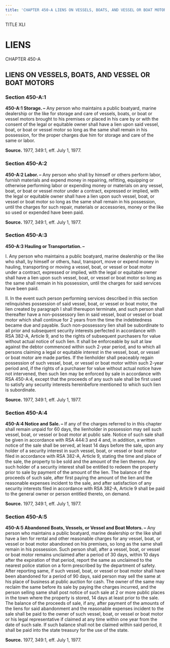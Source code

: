 ```yaml
---
title: 'CHAPTER 450-A LIENS ON VESSELS, BOATS, AND VESSEL OR BOAT MOTORS'
---
```


TITLE XLI
                                             
LIENS
==========

CHAPTER 450-A
                                             
LIENS ON VESSELS, BOATS, AND VESSEL OR BOAT MOTORS
--------------------------------------------------

### Section 450-A:1

 **450-A:1 Storage. –** Any person who maintains a public boatyard,
marine dealership or the like for storage and care of vessels, boats, or
boat or vessel motors brought to his premises or placed in his care by
or with the consent of the legal or equitable owner shall have a lien
upon said vessel, boat, or boat or vessel motor so long as the same
shall remain in his possession, for the proper charges due him for
storage and care of the same or labor.

**Source.** 1977, 349:1, eff. July 1, 1977.

### Section 450-A:2

 **450-A:2 Labor. –** Any person who shall by himself or others
perform labor, furnish materials and expend money in repairing,
refitting, equipping or otherwise performing labor or expending money or
materials on any vessel, boat, or boat or vessel motor under a contract,
expressed or implied, with the legal or equitable owner shall have a
lien upon such vessel, boat, or vessel or boat motor so long as the same
shall remain in his possession, until the charges for such repair,
materials or accessories, money or the like so used or expended have
been paid.

**Source.** 1977, 349:1, eff. July 1, 1977.

### Section 450-A:3

 **450-A:3 Hauling or Transportation. –**
                                             
 I. Any person who maintains a public boatyard, marine dealership or
the like who shall, by himself or others, haul, transport, move or
expend money in hauling, transporting or moving a vessel, boat, or
vessel or boat motor under a contract, expressed or implied, with the
legal or equitable owner shall have a lien upon such vessel, boat, or
vessel or boat motor so long as the same shall remain in his possession,
until the charges for said services have been paid.
                                             
 II. In the event such person performing services described in this
section relinquishes possession of said vessel, boat, or vessel or boat
motor, the lien created by paragraph I shall thereupon terminate, and
such person shall thereafter have a non-possessory lien in said vessel,
boat or vessel or boat motor which shall continue for 2 years from the
time the indebtedness became due and payable. Such non-possessory lien
shall be subordinate to all prior and subsequent security interests
perfected in accordance with RSA 382-A, Article 9, and to the rights of
subsequent purchasers for value without actual notice of such lien. It
shall be enforceable by suit at law against the debtor commenced within
such 2-year period, and to which all persons claiming a legal or
equitable interest in the vessel, boat, or vessel or boat motor are made
parties. If the lienholder shall peaceably regain possession of such
vessel, boat, or vessel or boat motor within such 2-year period and, if
the rights of a purchaser for value without actual notice have not
intervened, then such lien may be enforced by sale in accordance with
RSA 450-A:4, except that the proceeds of any such sale shall be first
used to satisfy any security interests hereinbefore mentioned to which
such lien is subordinate.

**Source.** 1977, 349:1, eff. July 1, 1977.

### Section 450-A:4

 **450-A:4 Notice and Sale. –** If any of the charges referred to in
this chapter shall remain unpaid for 60 days, the lienholder in
possession may sell such vessel, boat, or vessel or boat motor at public
sale. Notice of such sale shall be given in accordance with RSA 444:3
and 4 and, in addition, a written notice of the sale shall be served, at
least 14 days before the sale, upon any holder of a security interest in
such vessel, boat, or vessel or boat motor filed in accordance with RSA
382-A, Article 9, stating the time and place of the sale, the property
to be sold and the amount of the lien thereon. Any such holder of a
security interest shall be entitled to redeem the property prior to sale
by payment of the amount of the lien. The balance of the proceeds of
such sale, after first paying the amount of the lien and the reasonable
expenses incident to the sale, and after satisfaction of any security
interests filed in accordance with RSA 382-A, Article 9 shall be paid to
the general owner or person entitled thereto, on demand.

**Source.** 1977, 349:1, eff. July 1, 1977.

### Section 450-A:5

 **450-A:5 Abandoned Boats, Vessels, or Vessel and Boat Motors. –**
Any person who maintains a public boatyard, marine dealership or the
like shall have a lien for rental and other reasonable charges for any
vessel, boat, or vessel or boat motor abandoned on his premises, so long
as the same shall remain in his possession. Such person shall, after a
vessel, boat, or vessel or boat motor remains unclaimed after a period
of 30 days, within 10 days after the expiration of that period, report
the same as unclaimed to the nearest police station on a form prescribed
by the department of safety. After reporting same, if such vessel, boat,
or vessel or boat motor shall have been abandoned for a period of 90
days, said person may sell the same at his place of business at public
auction for cash. The owner of the same may reclaim the same before its
sale by paying the charges incurred, and the person selling same shall
post notice of such sale at 2 or more public places in the town where
the property is stored, 14 days at least prior to the sale. The balance
of the proceeds of sale, if any, after payment of the amounts of the
liens for said abandonment and the reasonable expenses incident to the
sale shall be paid to the owner of such vessel, boat, or vessel or boat
motor or his legal representative if claimed at any time within one year
from the date of such sale. If such balance shall not be claimed within
said period, it shall be paid into the state treasury for the use of the
state.

**Source.** 1977, 349:1, eff. July 1, 1977.
